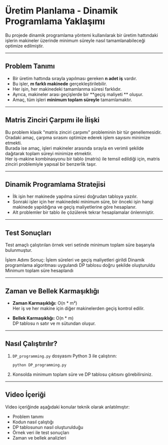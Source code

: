 #  Üretim Planlama - Dinamik Programlama Yaklaşımı

Bu projede dinamik programlama yöntemi kullanılarak bir üretim hattındaki işlerin makineler üzerinde minimum süreyle nasıl tamamlanabileceği optimize edilmiştir.

---

##  Problem Tanımı

- Bir üretim hattında sırayla yapılması gereken **n adet iş** vardır.
- Bu işler, **m farklı makinede** gerçekleştirilebilir.
- Her işin, her makinedeki tamamlanma süresi farklıdır.
- Ayrıca, makineler arası geçişlerde bir **geçiş maliyeti ** oluşur.
- Amaç, tüm işleri **minimum toplam süreyle** tamamlamaktır.

---

##  Matris Zinciri Çarpımı ile İlişki

Bu problem klasik "matris zinciri çarpımı" probleminin bir tür genellemesidir.  
Oradaki amaç, çarpma sırasını optimize ederek işlem sayısını minimize etmekti.  
Burada ise amaç, işleri makineler arasında sırayla en verimli şekilde dağıtarak toplam süreyi minimize etmektir.  
Her iş-makine kombinasyonu bir tablo (matris) ile temsil edildiği için, matris zinciri problemiyle yapısal bir benzerlik taşır.

---

##  Dinamik Programlama Stratejisi

- İlk işin her makinede yapılma süresi doğrudan tabloya yazılır.
- Sonraki işler için her makinedeki minimum süre, bir önceki işin hangi makinede yapıldığına ve geçiş maliyetlerine göre hesaplanır.
- Alt problemler bir tablo ile çözülerek tekrar hesaplamalar önlenmiştir.

---

##  Test Sonuçları

Test amaçlı çalıştırılan örnek veri setinde minimum toplam süre başarıyla bulunmuştur.

  İşlem Adımı  Sonuç:
  İşlem süreleri ve geçiş maliyetleri girildi 
  Dinamik programlama algoritması uygulandı 
  DP tablosu doğru şekilde oluşturuldu 
  Minimum toplam süre hesaplandı 

---

##  Zaman ve Bellek Karmaşıklığı

- **Zaman Karmaşıklığı:** O(n * m²)  
  Her iş ve her makine için diğer makinelerden geçiş kontrol edilir.

- **Bellek Karmaşıklığı:** O(n * m)  
  DP tablosu n satır ve m sütundan oluşur.

---

##  Nasıl Çalıştırılır?

1. `DP_programming.py` dosyasını Python 3 ile çalıştırın:
   ```
   python DP_programming.py
   ```
2. Konsolda minimum toplam süre ve DP tablosu çıktısını görebilirsiniz.

---

##  Video İçeriği

Video içeriğinde aşağıdaki konular teknik olarak anlatılmıştır:
- Problem tanımı
- Kodun nasıl çalıştığı
- DP tablosunun nasıl oluşturulduğu
- Örnek veri ile test sonuçları
- Zaman ve bellek analizleri
